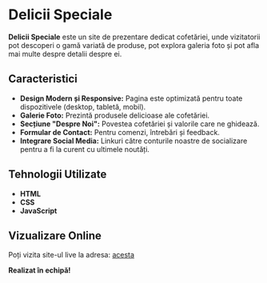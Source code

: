# Delicii Speciale

**Delicii Speciale** este un site de prezentare dedicat cofetăriei, unde vizitatorii pot descoperi o gamă variată de produse, pot explora galeria foto și pot afla mai multe despre detalii despre ei.

## Caracteristici

- **Design Modern și Responsive:** Pagina este optimizată pentru toate dispozitivele (desktop, tabletă, mobil).
- **Galerie Foto:** Prezintă produsele delicioase ale cofetăriei.
- **Secțiune "Despre Noi":** Povestea cofetăriei și valorile care ne ghidează.
- **Formular de Contact:** Pentru comenzi, întrebări și feedback.
- **Integrare Social Media:** Linkuri către conturile noastre de socializare pentru a fi la curent cu ultimele noutăți.

## Tehnologii Utilizate

- **HTML**
- **CSS**
- **JavaScript**

## Vizualizare Online

Poți vizita site-ul live la adresa: [acesta](https://deliciispeciale.ro/)

**Realizat în echipă!**


